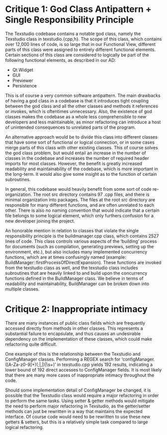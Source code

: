 # Critique 1: God Class Antipattern + Single Responsibility Principle

The Texstudio codebase contains a notable god class, namely the Texstudio class in texstudio.{cpp,h}. The scope of this class, which contains over 12,000 lines of code, is so large that in our Functional View, different parts of this class were assigned to entirely different functional elements. Certain sections of this class are considered to logically be part of the following functional elements, as described in our AD:
* Qt Widget
* GUI
* Previewer
* Persistence

This is of course a very common software antipattern. The main drawbacks of having a god class in a codebase is that it introduces tight coupling between the god class and all the other classes and methods it references or invokes, which is oftentimes unnecessary. Also, the existence of god classes makes the codebase as a whole less comprehensible to new developers and less maintainable, as minor refactoring can introduce a host of unintended consequences to unrelated parts of the program. 

An alternative approach would be to divide this class into different classes that have some sort of functional or logical connection, or in some cases merge parts of this class with other existing classes. This of course solves the god class problem, but would entail an increase in the number of classes in the codebase and increases the number of required header imports for most classes. However, the benefit is greatly increased readability and maintainability of the codebase, which is more important in the long-term. It would also give some insight as to the function of certain subroutines.

In general, this codebase would heavily benefit from some sort of code re-organization. The root src directory contains 97 .cpp files, and there is minimal organization into packages. The files at the root src directory are responsible for many different functions, and are often unrelated to each other. There is also no naming convention that would indicate that a certain file belongs to some logical element, which only furthers confusion for a new developer joining the project. 

An honorable mention in relation to classes that violate the single responsibility principle is the buildmanager.cpp class, which contains 2527 lines of code. This class controls various aspects of the ‘building’ process for documents (such as compilation, generating previews, setting up the environment, etc.), but also includes many implemented concurrency functions, which are at times confusingly named (example: BuildManager::firstProcessOfDirectExpansion). These functions are invoked from the texstudio class as well, and the texstudio class includes subroutines that are heavily linked to  and build upon the concurrency functions defined in the BuildManager class. We believe in terms of readability and maintainability, BuildManager can be broken down into multiple classes.


# Critique 2: Inappropriate intimacy

There are many instances of public class fields which are frequently accessed directly from methods in other classes.  This represents a substantial failure to encapsulate, and thus causes an undesirable dependency on the implementation of these classes, which could make refactoring quite difficult.

One example of this is the relationship between the Texstudio and ConfigManager classes.  Performing a REGEX search for ‘configManager.([A-Za-z0-9]+)(;|,|\)|\s+)’ in texstudio.cpp yields 192 results, indicating a lower bound of 192 direct accesses to ConfigManager fields.  It is most likely that there are many more cases of inappropriate intimacy throughout the code.

Should some implementation detail of ConfigManager be changed, it is possible that the Texstudio class would require a major refactoring in order to perform the same tasks.  Using setter & getter methods would mitigate the need to perform major refactoring in Texstudio, as the getter/setter methods can just be rewritten in a way that maintains the expected interface.  Of course code would need to be rewritten to use these new getters & setters, but this is a relatively simple task compared to large logical refactoring.
